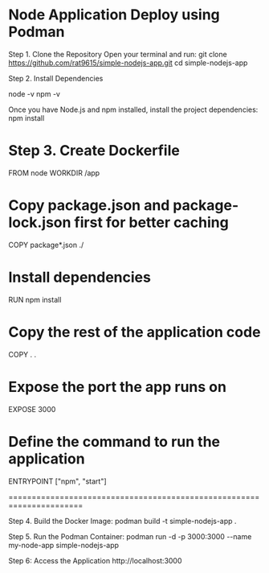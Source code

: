 Node Application Deploy using Podman 
======================================================================

Step 1. Clone the Repository
Open your terminal and run:
git clone https://github.com/rat9615/simple-nodejs-app.git 
cd simple-nodejs-app



Step 2. Install Dependencies



node -v 
npm -v

Once you have Node.js and npm installed, install the project dependencies:
npm install


Step 3. Create  Dockerfile
=================================================================
FROM node
WORKDIR /app

# Copy package.json and package-lock.json first for better caching
COPY package*.json ./

# Install dependencies
RUN npm install

# Copy the rest of the application code
COPY . .

# Expose the port the app runs on
EXPOSE 3000

# Define the command to run the application
ENTRYPOINT ["npm", "start"]

======================================================================





Step 4. Build the Docker Image:
podman build -t simple-nodejs-app .


Step 5. Run the Podman Container:
podman run -d -p 3000:3000 --name my-node-app simple-nodejs-app








Step 6: Access the Application
http://localhost:3000




